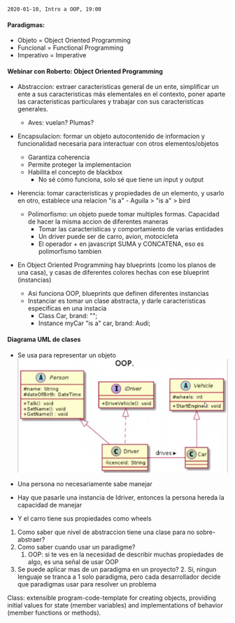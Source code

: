 `2020-01-10, Intro a OOP, 19:00`

#### Paradigmas:
- Objeto = Object Oriented Programming
- Funcional = Functional Programming
- Imperativo = Imperative

#### Webinar con Roberto: Object Oriented Programming
- Abstraccion: extraer caracteristicas general de un ente, simplificar un ente a sus caracteristicas más elementales en el contexto, poner aparte las caracteristicas particulares y trabajar con sus caracteristicas generales.
	- Aves: vuelan? Plumas?
- Encapsulacion: formar un objeto autocontenido de informacion y funcionalidad necesaria para interactuar con otros elementos/objetos
	- Garantiza coherencia
	- Permite proteger la implementacion
	- Habilita el concepto de blackbox
		- No sé cómo funciona, solo sé que tiene un input y output
- Herencia: tomar caracteristicas y propiedades de un elemento, y usarlo en otro, establece una relacion "is a"
		- Aguila > "is a" > bird
	- Polimorfismo: un objeto puede tomar multiples formas. Capacidad de hacer la misma accion de diferentes maneras
		- Tomar las caracteristicas y comportamiento de varias entidades
		- Un driver puede ser de carro, avion, motocicleta
		- El operador + en javascript SUMA y CONCATENA, eso es polimorfismo tambien

- En Object Oriented Programming hay blueprints (como los planos de una casa), y casas de diferentes colores hechas con ese blueprint (instancias)
	- Asi funciona OOP, blueprints que definen diferentes instancias
	- Instanciar es tomar un clase abstracta, y darle caracteristicas especificas en una instacia
		- Class Car, brand: "";
		- Instance myCar "is a" car, brand: Audi;

#### Diagrama UML de clases
- Se usa para representar un objeto
	![](src/img/09-1.png)

- Una persona no necesariamente sabe manejar
- Hay que pasarle una instancia de Idriver, entonces la persona hereda la capacidad de manejar
- Y el carro tiene sus propiedades como wheels

1. Como saber que nivel de abstraccion tiene una clase para no sobre-abstraer?
2. Como saber cuando usar un paradigme?
	1. OOP: si te ves en la necesidad de describir muchas propiedades de algo, es una señal de usar OOP
3. Se puede aplicar mas de un paradigma en un proyecto?
	2. Si, ningun lenguaje se tranca a 1 solo paradigma, pero cada desarrollador decide que paradigmas usar para resolver un problema

Class: extensible program-code-template for creating objects, providing initial values for state (member variables) and implementations of behavior (member functions or methods).
